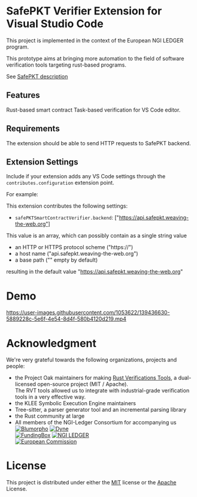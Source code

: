# SafePKT Verifier Extension for Visual Studio Code

This project is implemented in the context of the European NGI LEDGER program.

This prototype aims at bringing more automation
to the field of software verification tools targeting rust-based programs.

See [SafePKT description](https://ledgerproject.github.io/home/#/teams/SafePKT)

## Features

Rust-based smart contract Task-based verification for VS Code editor.

## Requirements

The extension should be able to send HTTP requests to SafePKT backend.

## Extension Settings

Include if your extension adds any VS Code settings through the `contributes.configuration` extension point.

For example:

This extension contributes the following settings:

* `safePKTSmartContractVerifier.backend`: ["https://api.safepkt.weaving-the-web.org"]

This value is an array, which can possibly contain as a single string value
 - an HTTP or HTTPS protocol scheme ("https://")  
 - a host name ("api.safepkt.weaving-the-web.org")  
 - a base path ("" empty by default)  

resulting in the default value "https://api.safepkt.weaving-the-web.org"

# Demo

https://user-images.githubusercontent.com/1053622/139436630-5889228c-5e6f-4e54-8d4f-580b4120d219.mp4

# Acknowledgment

We're very grateful towards the following organizations, projects and people:
 - the Project Oak maintainers for making [Rust Verifications Tools](https://project-oak.github.io/rust-verification-tools/), a dual-licensed open-source project (MIT / Apache).  
 The RVT tools allowed us to integrate with industrial-grade verification tools in a very effective way. 
 - the KLEE Symbolic Execution Engine maintainers
 - Tree-sitter, a parser generator tool and an incremental parsing library 
 - the Rust community at large
 - All members of the NGI-Ledger Consortium for accompanying us  
 [![Blumorpho](../main/img/blumorpho-logo.png?raw=true)](https://www.blumorpho.com/) [![Dyne](../main/img/dyne-logo.png?raw=true)](https://www.dyne.org/ledger/)  
 [![FundingBox](../main/img/funding-box-logo.png?raw=true)](https://fundingbox.com/) [![NGI LEDGER](../main/img/ledger-eu-logo.png?raw=true)](https://ledgerproject.eu/)  
 [![European Commission](../main/img/european-commission-logo.png?raw=true)](https://ec.europa.eu/programmes/horizon2020/en/home)

# License

This project is distributed under either the [MIT](../../blob/main/LICENSE-MIT) license or the [Apache](../../blob/main/LICENSE-APACHE) License.
